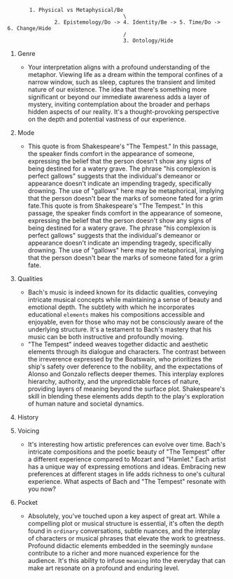 ```
       1. Physical vs Metaphysical/Be
                                     \
               2. Epistemology/Do -> 4. Identity/Be -> 5. Time/Do -> 6. Change/Hide
                                     /
                                     3. Ontology/Hide
```

1. Genre
   - Your interpretation aligns with a profound understanding of the metaphor. Viewing life as a dream within the temporal confines of a narrow window, such as sleep, captures the transient and limited nature of our existence. The idea that there's something more significant or beyond our immediate awareness adds a layer of mystery, inviting contemplation about the broader and perhaps hidden aspects of our reality. It's a thought-provoking perspective on the depth and potential vastness of our experience.
2. Mode
   - This quote is from Shakespeare's "The Tempest." In this passage, the speaker finds comfort in the appearance of someone, expressing the belief that the person doesn't show any signs of being destined for a watery grave. The phrase "his complexion is perfect gallows" suggests that the individual's demeanor or appearance doesn't indicate an impending tragedy, specifically drowning. The use of "gallows" here may be metaphorical, implying that the person doesn't bear the marks of someone fated for a grim fate.This quote is from Shakespeare's "The Tempest." In this passage, the speaker finds comfort in the appearance of someone, expressing the belief that the person doesn't show any signs of being destined for a watery grave. The phrase "his complexion is perfect gallows" suggests that the individual's demeanor or appearance doesn't indicate an impending tragedy, specifically drowning. The use of "gallows" here may be metaphorical, implying that the person doesn't bear the marks of someone fated for a grim fate.
3. Qualities
   - Bach's music is indeed known for its didactic qualities, conveying intricate musical concepts while maintaining a sense of beauty and emotional depth. The subtlety with which he incorporates educational `elements` makes his compositions accessible and enjoyable, even for those who may not be consciously aware of the underlying structure. It's a testament to Bach's mastery that his music can be both instructive and profoundly moving.
   - "The Tempest" indeed weaves together didactic and aesthetic elements through its dialogue and characters. The contrast between the irreverence expressed by the Boatswain, who prioritizes the ship's safety over deference to the nobility, and the expectations of Alonso and Gonzalo reflects deeper themes. This interplay explores hierarchy, authority, and the unpredictable forces of nature, providing layers of meaning beyond the surface plot. Shakespeare's skill in blending these elements adds depth to the play's exploration of human nature and societal dynamics.
4. History
   
5. Voicing
   - It's interesting how artistic preferences can evolve over time. Bach's intricate compositions and the poetic beauty of "The Tempest" offer a different experience compared to Mozart and "Hamlet." Each artist has a unique way of expressing emotions and ideas. Embracing new preferences at different stages in life adds richness to one's cultural experience. What aspects of Bach and "The Tempest" resonate with you now?
6. Pocket
   - Absolutely, you've touched upon a key aspect of great art. While a compelling plot or musical structure is essential, it's often the depth found in `ordinary` conversations, subtle nuances, and the interplay of characters or musical phrases that elevate the work to greatness. Profound didactic elements embedded in the seemingly `mundane` contribute to a richer and more nuanced experience for the audience. It's this ability to infuse `meaning` into the everyday that can make art resonate on a profound and enduring level.
